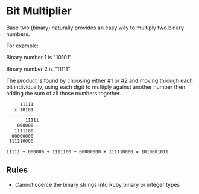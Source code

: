 # Bit Multiplier

Base two (binary) naturally provides an easy way to multiply two binary numbers.

For example:

Binary number 1 is "10101"

Binary number 2 is "11111"

The product is found by choosing either #1 or #2 and moving through each bit individually, using each digit to multiply against another number then adding the sum of all those numbers together.

```
     11111
   x 10101
 --------- 
	   11111
    000000
   1111100
  00000000
 111110000

11111 + 000000 + 1111100 + 00000000 + 111110000 = 1010001011
```

## Rules
- Cannot coerce the binary strings into Ruby binary or integer types
